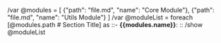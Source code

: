/var @modules = [
  {"path": "file.md", "name": "Core Module"},
  {"path": "file.md", "name": "Utils Module"}
]
/var @moduleList = foreach [@modules.path # Section Title] as ::- **{{modules.name}}**: ::
/show @moduleList